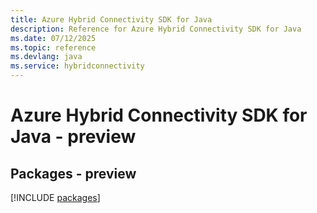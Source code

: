 ```yaml
---
title: Azure Hybrid Connectivity SDK for Java
description: Reference for Azure Hybrid Connectivity SDK for Java
ms.date: 07/12/2025
ms.topic: reference
ms.devlang: java
ms.service: hybridconnectivity
---
```

# Azure Hybrid Connectivity SDK for Java - preview
## Packages - preview
[!INCLUDE [packages](hybrid-connectivity-index.md)]